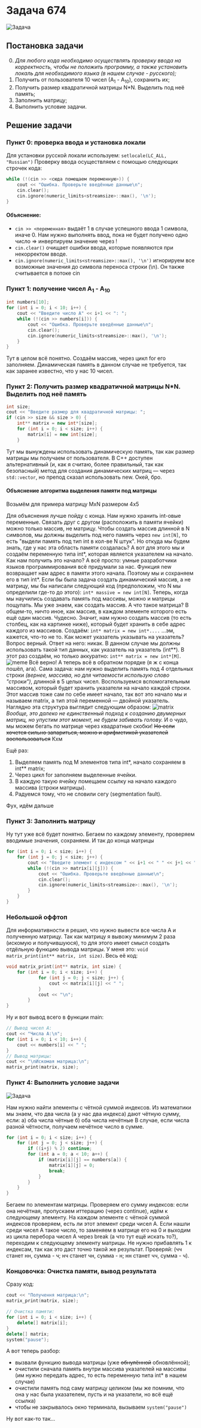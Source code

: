 # Задача 674
![Задача](img/674.png)

## Постановка задачи
0. *Для любого кода необходимо осуществлять проверку ввода на корректность, чтобы не положить программу, а также установить локаль для необходимого языка (в нашем случае - русского);*
1. Получить от пользователя 10 чисел (А<sub>1</sub> - А<sub>10</sub>), сохранить их;
2. Получить размер квадратичной матрицы N*N. Выделить под неё память;
3. Заполнить матрицу;
4. Выполнить условие задачи.

## Решение задачи
### Пункт 0: проверка ввода и установка локали
Для установки русской локали используем:
`setlocale(LC_ALL, "Russian")`
Проверку ввода осуществляем с помощью следующих строчек кода:
```cpp
while (!(cin >> <сюда помещаем переменную>)) {
    cout << "Ошибка. Проверьте введённые данные\n";
    cin.clear();
    cin.ignore(numeric_limits<streamsize>::max(), '\n');
}
```

#### Объяснение: 
- `cin >> <переменная>` выдаёт 1 в случае успешного ввода 1 символа, иначе 0. Нам нужно выполнять ввод, пока не будет получено одно число => инвертируем значение через !
- `cin.clear()` очищает ошибки ввода, которые появляются при некорректом вводе.
- `cin.ignore(numeric_limits<streamsize>::max(), '\n')` игнорируем все возможные значения до символа переноса строки (\n). Он также считывается в потоке cin

### Пункт 1: получение чисел A<sub>1</sub> - A<sub>10</sub>
```cpp
int numbers[10];
for (int i = 0; i < 10; i++) {
    cout << "Введите число А" << i+1 << ": ";
    while (!(cin >> numbers[i])) {
        cout << "Ошибка. Проверьте введённые данные\n";
        cin.clear();
        cin.ignore(numeric_limits<streamsize>::max(), '\n');
    }
}
```
 Тут в целом всё понятно. Создаём массив, через цикл for его заполняем. Динамическая память в данном случае не требуется, так как заранее известно, что у нас 10 чисел.

### Пункт 2: Получить размер квадратичной матрицы N*N. Выделить под неё память
```cpp
int size;
cout << "Введите размер для квадратичной матрицы: ";
if (cin >> size && size > 0) {
    int** matrix = new int*[size];
    for (int i = 0; i < size; i++) {
        matrix[i] = new int[size];
    }
```
Тут мы вынуждены использовать динамическую память, так как размер матрицы мы получаем от пользователя. В С++ доступен альтернативный (и, как я считаю, более правильный, так как безопасный) метод для создания динамических матриц — через `std::vector`, но препод сказал использовать new. Окей, бро.
#### Объяснение алгоритма выделения памяти под матрицы
Возьмём для примера матрицу MхN размером 4х5

Для объяснения лучше пойду с конца. Нам нужно хранить int-овые переменные. Связать друг с другом (расположить в памяти ячейки) можно только массив, не матрицу. Чтобы создать массив длинной в N символов, мы должны выделить под него память через `new int[N]`, то есть "выдели память под тип int в кол-ве N штук". Но откуда мы будем знать, где у нас эта область памяти создалась? А вот для этого мы и создаём переменную типа int*, которая является указателем на начало. Как нам получить это начало? А всё просто: умные разработчики языков программирования всё придумали за нас. Функция new возвращает нам адрес в памяти этого начала. Поэтому мы и сохраняем его в тип int*. Если бы была задача создать динамический массив, а не матрицу, мы бы написали следующий код (предположим, что N мы определили где-то до этого): `int* massive = new int[N]`.
Теперь, когда мы научились создавать память под массивы, можно и матрицы пощупать. Мы уже знаем, как создать массив. А что такое матрица? В общем-то, ничто иное, как массив, в каждом элементе которого есть ещё один массив. Чудесно. Значит, нам нужно создать массив (то есть столбец, как на картинке ниже), который будет хранить в себе адрес каждого из массивов. Создаём: `int* matrix = new int*....` ...эм, кажется, что-то не то. Как может указатель указывать на указатель? Вопрос верный. Ответ на него: никак. В данном случае мы должны использовать такой тип данных, как указатель на указатель (int**). В этот раз создаём, но только аккуратно: `int** matrix = new int*[M]`.
![meme](img/meme.png)
Всё верно! А теперь всё в обратном порядке (я ж с конца пошёл, ага). Сама задача: нам нужно выделить память под 4 отдельных строки *(вернее, массива, но для читаемости использую слово "строки")*, длинной в 5 целых чисел. Воспользуемся вспомогательным массивом, который будет хранить указатели на начало каждой строки. Этот массив тоже сам по себе имеет начало, так вот это начало мы и называем matrix, а тип этой переменной — двойной указатель. Наглядно эта структура выглядит следующим образом:
![matrix](img/matrix_sample.png)
*Вообще, это далеко не единственный подход к созданию двумерных матриц, но упустим этот момент, не будем забивать голову.*
И о чудо, мы можем бегать по матрице через квадратные скобки! ~~Но если хочется сильно запариться, можно и арифметикой указателей воспользоваться~~ Кхм

Ещё раз:
1. Выделяем память под M элементов типа int*, начало сохраняем в int** matrix;
2. Через цикл for заполняем выделенные ячейки.
3. В каждую такую ячейку помещаем ссылку на начало каждого массива (строки матрицы).
4. Радуемся тому, что не словили сегу (segmentation fault).

Фух, идём дальше

### Пункт 3: Заполнить матрицу
Ну тут уже всё будет понятно. Бегаем по каждому элементу, проверяем вводимые значения, сохраняем. И так до конца матрицы
```cpp
for (int i = 0; i < size; i++) {
    for (int j = 0; j < size; j++) {
        cout << "Введите элемент с индексом " << i+1 << " " << j+1 << ": ";
        while (!(cin >> matrix[i][j])) {
            cout << "Ошибка. Проверьте введённые данные\n";
            cin.clear();
            cin.ignore(numeric_limits<streamsize>::max(), '\n');
        }
    }
}
```

### Небольшой оффтоп
Для информативности я решил, что нужно вывести все числа А и полученную матрицу. Так как матрицу я вывожу минимум 2 раза (искомую и получившуюся), то для этого имеет смысл создать отдёльную функцию вывода матрицы. У меня это: `void matrix_print(int** matrix, int size)`. Весь её код: 
```cpp
void matrix_print(int** matrix, int size) {
    for (int i = 0; i < size; i++) {
            for (int j = 0; j < size; j++) {
                cout << matrix[i][j] << " ";
            }
            cout << "\n";
        }
}
```
Ну и вот вывод всего в функции main:
```cpp
// Вывод чисел A:
cout << "Числа A:\n";
for (int i = 0; i < 10; i++) {
    cout << numbers[i] << " ";
}
// Вывод матрицы:
cout << "\nИскомая матрица:\n";
matrix_print(matrix, size);
```

### Пункт 4: Выполнить условие задачи
![Задача](img/674.png)

Нам нужно найти элементы с чётной суммой индексов. Из математики мы знаем, что два числа (а у нас два индекса) дают чётную сумму, если:
а) оба числа чётные
б) оба числа нечётные
В случае, если числа разной чётности, получаем нечётное число в сумме.
```cpp
for (int i = 0; i < size; i++) {
    for (int j = 0; j < size; j++) {
        if ((i+j) % 2) continue;
        for (int a = 0; a < 10; a++) {
            if (matrix[i][j] == numbers[a]) {
                matrix[i][j] = 0;
                break;
            }
        }
    }
}
```
Бегаем по элементам матрицы. Проверяем его сумму индексов: если она нечётная, пропускаем иттерацию (через continue), идём к следующему элементу. На каждом элементе с чётной суммой индексов проверяем, есть ли этот элемент среди чисел А. Если нашли среди чисел А такое число, то заменяем в матрице его на 0 и выходим из цикла перебора чисел А через break (а что тут ещё искать то?), переходим к следующему элементу матрицы. Не нужно прибавлять 1 к индексам, так как это даст точно такой же результат. Проверяй: (чч станет нн, сумма - ч; нч станет чн, сумма - н; нн станет чч, сумма - ч).

### Концовочка: Очистка памяти, вывод результата
Сразу код:
```cpp
cout << "Получення матрица:\n";
matrix_print(matrix, size);

// Очистка памяти:
for (int i = 0; i < size; i++) {
    delete[] matrix[i];
}
delete[] matrix;
system("pause");
```
А вот теперь разбор: 
- вызвали функцию вывода матрицы (уже ~~обнулённой~~ обновлённой);
- очистили сначала память внутри массива указателей на массивы (им нужно передать адрес, то есть переменную типа int* в нашем случае)
- очистили память под саму матрицу целиком (мы же помним, что она у нас была указателем, пусть и на указатели, но всё ещё ссылка)
- чтобы не закрывалось окно терминала, вызываем `system("pause")`

Ну вот как-то так...

